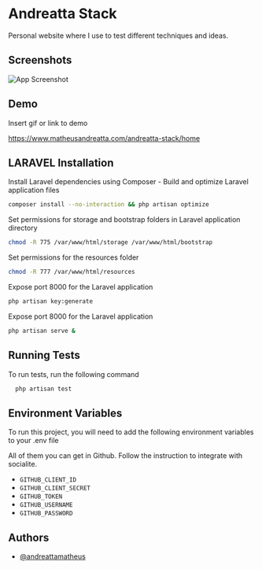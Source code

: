 
# Andreatta Stack

Personal website where I use to test different techniques and ideas.




## Screenshots

![App Screenshot](https://www.matheusandreatta.com/andreatta-stack/img/posts/img-github.png)


## Demo

Insert gif or link to demo

https://www.matheusandreatta.com/andreatta-stack/home
## LARAVEL Installation


Install Laravel dependencies using Composer - Build and optimize Laravel application files
```bash
composer install --no-interaction && php artisan optimize
```

Set permissions for storage and bootstrap folders in Laravel application directory
```bash
chmod -R 775 /var/www/html/storage /var/www/html/bootstrap
```

Set permissions for the resources folder
```bash
chmod -R 777 /var/www/html/resources
```

Expose port 8000 for the Laravel application
```bash
php artisan key:generate 
```
    
Expose port 8000 for the Laravel application
```bash
php artisan serve & 
```
    
## Running Tests

To run tests, run the following command

```bash
  php artisan test
```


## Environment Variables

To run this project, you will need to add the following environment variables to your .env file

All of them you can get in Github.
Follow the instruction to integrate with socialite.

- `GITHUB_CLIENT_ID`
- `GITHUB_CLIENT_SECRET`
- `GITHUB_TOKEN`
- `GITHUB_USERNAME`
- `GITHUB_PASSWORD`

## Authors

- [@andreattamatheus](https://www.github.com/andreattamatheus)

